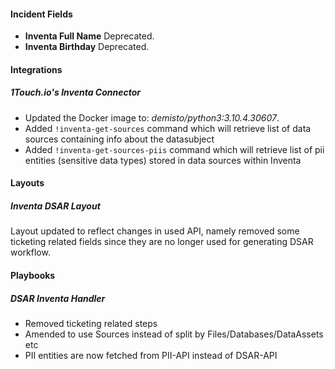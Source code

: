 
#### Incident Fields
- **Inventa Full Name**
Deprecated.
- **Inventa Birthday**
Deprecated.


#### Integrations
##### 1Touch.io's Inventa Connector
- Updated the Docker image to: *demisto/python3:3.10.4.30607*.
- Added `!inventa-get-sources` command which will retrieve list of data sources containing info about the datasubject
- Added `!inventa-get-sources-piis` command which will retrieve list of pii entities (sensitive data types) stored in data sources within Inventa

#### Layouts
##### Inventa DSAR Layout
Layout updated to reflect changes in used API, namely removed some ticketing related fields since they are no longer used for generating DSAR workflow.

#### Playbooks
##### DSAR Inventa Handler
- Removed ticketing related steps
- Amended to use Sources instead of split by Files/Databases/DataAssets etc
- PII entities are now fetched from PII-API instead of DSAR-API
